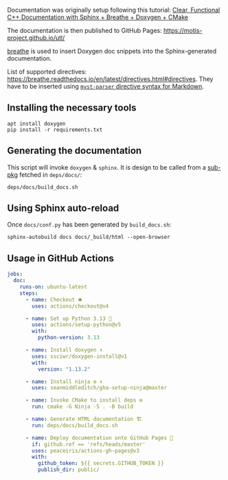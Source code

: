 Documentation was originally setup following this tutorial:
[Clear, Functional C++ Documentation with Sphinx + Breathe + Doxygen + CMake](https://devblogs.microsoft.com/cppblog/clear-functional-c-documentation-with-sphinx-breathe-doxygen-cmake/)

The documentation is then published to GitHub Pages: <https://motis-project.github.io/utl/>

[breathe](https://breathe.readthedocs.io) is used to insert Doxygen doc snippets
into the Sphinx-generated documentation.

List of supported directives: <https://breathe.readthedocs.io/en/latest/directives.html#directives>.
They have to be inserted using [`myst-parser` directive syntax for Markdown](https://myst-parser.readthedocs.io/en/latest/syntax/roles-and-directives.html).

## Installing the necessary tools

    apt install doxygen
    pip install -r requirements.txt

## Generating the documentation
This script will invoke `doxygen` & `sphinx`.
It is design to be called from a [sub-pkg](https://github.com/motis-project/pkg)
fetched in `deps/docs/`:

    deps/docs/build_docs.sh

## Using Sphinx auto-reload
Once `docs/conf.py` has been generated by `build_docs.sh`:

    sphinx-autobuild docs docs/_build/html --open-browser

## Usage in GitHub Actions
```yaml
jobs:
  doc:
    runs-on: ubuntu-latest
    steps:
      - name: Checkout 🛎️
        uses: actions/checkout@v4

      - name: Set up Python 3.13 🔧
        uses: actions/setup-python@v5
        with:
          python-version: 3.13

      - name: Install doxygen ⬇️
        uses: ssciwr/doxygen-install@v1
        with:
          version: "1.13.2"

      - name: Install ninja ⚙️ ⬇️
        uses: seanmiddleditch/gha-setup-ninja@master

      - name: Invoke CMake to install deps ⚙️
        run: cmake -G Ninja -S . -B build

      - name: Generate HTML documentation 🏗️
        run: deps/docs/build_docs.sh

      - name: Deploy documentation onto GitHub Pages 🚀
        if: github.ref == 'refs/heads/master'
        uses: peaceiris/actions-gh-pages@v3
        with:
          github_token: ${{ secrets.GITHUB_TOKEN }}
          publish_dir: public/
```
